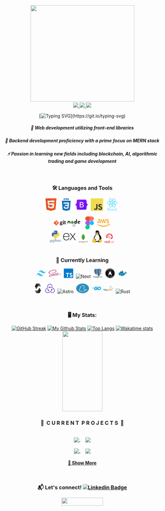 <div id="header" align="center">
  <img src="https://media.giphy.com/media/CuuSHzuc0O166MRfjt/giphy.gif" width="325" height="300 "/>
  <div id="badges">
    
  <a href="mailto:jason.json@hotmail.com">
   <img src="https://img.shields.io/badge/Microsoft_Outlook-0078D4?style=for-the-badge&logo=microsoft-outlook&logoColor=white" width="200"/>
  </a>
  
  <a href="https://www.discord.com/users/580194604616515595">
    <img src="https://img.shields.io/badge/Discord-%235865F2.svg?style=for-the-badge&logo=discord&logoColor=white" />
  </a>
  
  <a href="mailto:package.jason@protonmail.com">
    <img src="https://img.shields.io/badge/ProtonMail-8B89CC?style=for-the-badge&logo=protonmail&logoColor=white"/>
  </a>
</div>

[![Typing SVG](https://readme-typing-svg.demolab.com?font=JetBrains+Mono&weight=500&size=21&duration=2500&pause=300&color=F7F7F7&background=000000&center=true&random=false&width=435&lines=%F0%9F%91%A8%E2%80%8D%F0%9F%92%BB+Hello+World!;%F0%9F%96%90%EF%B8%8F+The+names+Jason+(%F0%9F%9A%ABnot+json);%E2%98%95+And+I+am+an;%F0%9F%AA%84++Aspiring+Full-Stack+Developer!)](https://git.io/typing-svg)
##### :telescope: Web development utilizing front-end libraries

##### :seedling: Backend development proficiency with a prime focus on MERN stack

##### :zap: Passion in learning new fields including blockchain, AI, algorithmic trading and game development
<br>

### :hammer_and_wrench: Languages and Tools

<div>

  <img src="https://github.com/devicons/devicon/blob/master/icons/html5/html5-original.svg" title="HTML5" alt="HTML" width="40" height="40"/>&nbsp;
  <img src="https://github.com/devicons/devicon/blob/master/icons/css3/css3-plain-wordmark.svg"  title="CS3" alt="CSS" width="40" height="40"/>&nbsp;
  <img src="https://github.com/devicons/devicon/blob/master/icons/bootstrap/bootstrap-original.svg"  title="Bootstrap" alt="Bootstrap" width="40" height="40"/>&nbsp;
  <img src="https://github.com/devicons/devicon/blob/master/icons/javascript/javascript-original.svg" title="JavaScript" alt="JavaScript" width="40" height="40"/>&nbsp;
  <img src="https://github.com/devicons/devicon/blob/master/icons/react/react-original-wordmark.svg" title="React" alt="React" width="40" height="40"/>&nbsp;
  
  <img src="https://github.com/devicons/devicon/blob/master/icons/git/git-original-wordmark.svg" title="Git" alt="Git" width="40" height="40"/>
  <img src="https://github.com/devicons/devicon/blob/master/icons/nodejs/nodejs-original-wordmark.svg" title="NodeJS" alt="NodeJS" width="40" height="40"/>&nbsp;
  <img src="https://github.com/devicons/devicon/blob/master/icons/figma/figma-original.svg" title="Figma" alt="Figma" width="40" height="40"/>
  <img src="https://github.com/devicons/devicon/blob/master/icons/amazonwebservices/amazonwebservices-plain-wordmark.svg" title="AWS" alt="AWS" width="40" height="40"/>&nbsp;
  
  <br>
  
  <img src="https://github.com/devicons/devicon/blob/master/icons/python/python-original-wordmark.svg" title="Python" alt="Python" width="40" height="40"/>
  <img src="https://github.com/devicons/devicon/blob/master/icons/express/express-original.svg" title="Expressjs" alt="Expressjs" width="40" height="40"/>&nbsp;
  <img src="https://github.com/devicons/devicon/blob/master/icons/mongodb/mongodb-original-wordmark.svg" title="MongoDB" alt="MongoDB" width="30" height="30"/>&nbsp;
  <img src="https://github.com/devicons/devicon/blob/master/icons/linux/linux-original.svg" title="Linux" alt="Linux" width="40" height="40"/>
  <img src="https://github.com/devicons/devicon/blob/master/icons/redhat/redhat-plain-wordmark.svg" title="Redhat" alt="Redhat" width="30" height="30"/>&nbsp;
</div>
<br>

### 📆 Currently Learning 
<div>
  <img src="https://github.com/devicons/devicon/blob/master/icons/tailwindcss/tailwindcss-original.svg" title="TailwindCSS" alt="TailwindCSS" width="30" height="30"/>&nbsp;
  <img src="https://github.com/devicons/devicon/blob/master/icons/sass/sass-original.svg" title="Sass" alt="Sass" width="40" height="30"/>&nbsp;
  <img src="https://github.com/devicons/devicon/blob/master/icons/typescript/typescript-original.svg" title="Typescript" alt="Typescript" width="30" height="30"/>&nbsp;
  <img src="https://img.icons8.com/nolan/64/nextjs.png" title="Next" alt="Next" width="30" height="30"/>&nbsp;
  <img src="https://github.com/devicons/devicon/blob/master/icons/postgresql/postgresql-original-wordmark.svg" title="PostGreSQL" alt="PostGreSQL" width="30" height="30"/>&nbsp;
  <img src="https://github.com/devicons/devicon/blob/master/icons/oauth/oauth-original.svg" title="OAuth" alt="OAuth" width="30" height="30"/>&nbsp;
  <img src="https://github.com/devicons/devicon/blob/master/icons/docker/docker-original.svg" title="Docker" alt="Docker" width="30" height="30"/>&nbsp;

  <img src="https://github.com/devicons/devicon/blob/master/icons/solidity/solidity-original.svg" title="Solidty" alt="Solidty" width="30" height="30"/>&nbsp;
  <img src="https://github.com/devicons/devicon/blob/master/icons/redux/redux-original.svg" title="Redux" alt="Redux" width="30" height="30"/>&nbsp;
  <img src="https://img.icons8.com/nolan/64/astro-js.png" title="Astro" alt="Astro" width="30" height="30"/>&nbsp;
  <img src="https://github.com/devicons/devicon/blob/master/icons/yarn/yarn-original.svg" title="Yarn" alt="Yarn" width="40" height="30"/>&nbsp;
  <img src="https://github.com/devicons/devicon/blob/master/icons/go/go-original-wordmark.svg" title="Go" alt="Go" width="30" height="30"/>&nbsp;
  <img src="https://github.com/devicons/devicon/blob/master/icons/mysql/mysql-original-wordmark.svg" title="MySQL"  alt="MySQL" width="30" height="30"/>&nbsp;
  <img src="https://cdn.iconscout.com/icon/free/png-512/free-rust-3627930-3029156.png?f=webp&w=256" title="Rust"  alt="Rust" width="30" height="30"/>&nbsp;

</div>

<div>
<br>

### 🖥️ My Stats:

  [![GitHub Streak](http://github-readme-streak-stats.herokuapp.com?user=jaycelab&theme=dark&background=000000&hide_border=true)](https://github.com/Jaycelab/Path)
  [![My Github Stats](https://github-readme-stats.vercel.app/api?username=jaycelab&show_icons=true&theme=dark&background=000000&hide_border=true)](https://github.com/Jaycelab/Path)
  [![Top Langs](https://github-readme-stats.vercel.app/api/top-langs/?username=jaycelab&layout=donut&theme=dark&background=000000&hide_border=true)](https://github.com/Jaycelab/Path)
  [![Wakatime stats](https://github-readme-stats.vercel.app/api/wakatime?username=jaycelab&layout=compact&theme=dark&background=000000&hide_border=true)](https://wakatime.com/@jaycelab)
  <a href="https://typingstats.com/profile/jaycelab&ref=badge" target="_top">
    <img src="https://data.typeracer.com/misc/badge?user=jaycelab" border="0" theme="dark" width="125" height="250"  />
  </a>  
</div>  

<!--### :writing_hand: Blog Posts : TD: updated feed api-->
<!-- BLOG-POST-LIST:START -->
<!-- BLOG-POST-LIST:END -->

<!--Current Repo-->
<h3 align="center">🥅&nbsp;&nbsp;C U R R E N T&nbsp; P R O J E C T S&nbsp;&nbsp;🥅</h3>

<br> 
<!--1st Row-->
<div width="100%" align="center">
  <a align="center" href="https://github.com/Jaycelab/Fur-City-Adoption-Express" title="Pet Adoption">
    <img align="center" height="115" src="https://github-readme-stats-git-masterrstaa-rickstaa.vercel.app/api/pin/?username=Jaycelab&description=test&repo=Fur-City-Adoption-Express&theme=dark&icon_color=FFFFFF&background=000000&hide_border=true">
  </a>
    &nbsp;&nbsp;&nbsp;
  <a align="center" href="https://github.com/Jaycelab/X-MERN-Clone" title="X Clone">
    <img align="center" height="115" src="https://github-readme-stats-git-masterrstaa-rickstaa.vercel.app/api/pin/?username=Jaycelab&description=test&repo=X-MERN-Clone&theme=dark&icon_color=FFFFFF&background=000000&hide_border=true">
  </a>
</div>

<br/>

<!--Second Row-->
<div width="100%" align="center">
  <a align="center" href="https://github.com/Jaycelab/Food-MERN-App-FE" title="Food App FE">
    <img align="center" height="115" src="https://github-readme-stats-git-masterrstaa-rickstaa.vercel.app/api/pin/?username=Jaycelab&description=test&repo=Food-MERN-App-FE&theme=dark&icon_color=FFFFFFbackground=000000&hide_border=true">
  </a>
  &nbsp;&nbsp;&nbsp;
  <a align="center" href="https://github.com/Jaycelab/Food-MERN-App-BE" title="Food App BE">
    <img align="center" height="115" src="https://github-readme-stats-git-masterrstaa-rickstaa.vercel.app/api/pin/?username=Jaycelab&description=test&repo=Food-MERN-App-BE&theme=dark&icon_color=FFFFFF&background=000000&hide_border=true">
  </a>
</div>

<h4 align="center">
<a href="https://github.com/Jaycelab?tab=repositories" title="Show More" width="130" height="25" >🔎 Show More</a>

<br/>
<br/>
<br/>

### 📬 Let's connect! [![Linkedin Badge](https://img.shields.io/badge/-Connect-blue?style=round&logo=Linkedin&logoColor=white)](mailto:jason.json@hotmail.com)
<img src="https://komarev.com/ghpvc/?username=Jaycelab&style=flat-square&color=blue" alt="" width="130" height="25"/>
</div>
